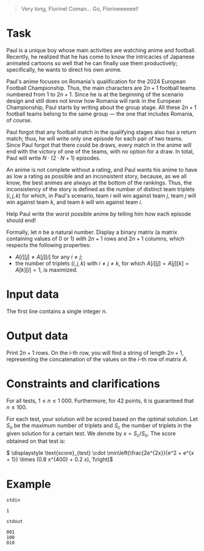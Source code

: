 > Very long, Florinel Coman... Go, Florineeeeeel!

# Task

Paul is a unique boy whose main activities are watching anime and football. Recently, he realized that he has come to know the intricacies of Japanese animated cartoons so well that he can finally use them productively; specifically, he wants to direct his own anime.

Paul's anime focuses on Romania's qualification for the 2024 European Football Championship. Thus, the main characters are $2n + 1$ football teams numbered from $1$ to $2n + 1$. Since he is at the beginning of the scenario design and still does not know how Romania will rank in the European Championship, Paul starts by writing about the group stage. All these $2n + 1$ football teams belong to the same group — the one that includes Romania, of course.

Paul forgot that any football match in the qualifying stages also has a return match; thus, he will write only one episode for each pair of two teams. Since Paul forgot that there could be draws, every match in the anime will end with the victory of one of the teams, with no option for a draw. In total, Paul will write $N \cdot (2 \cdot N + 1)$ episodes.

An anime is not complete without a rating, and Paul wants his anime to have as low a rating as possible and an inconsistent story, because, as we all know, the best animes are always at the bottom of the rankings. Thus, the inconsistency of the story is defined as the number of distinct team triplets $(i, j, k)$ for which, in Paul's scenario, team $i$ will win against team $j$, team $j$ will win against team $k$, and team $k$ will win against team $i$.

Help Paul write the worst possible anime by telling him how each episode should end!

Formally, let $n$ be a natural number. Display a binary matrix (a matrix containing values of $0$ or $1$) with $2n + 1$ rows and $2n + 1$ columns, which respects the following properties:

* $A[i][j] \neq A[j][i]$ for any $i \neq j$;
* the number of triplets $(i, j, k)$ with $i \neq j \neq k$, for which $A[i][j] = A[j][k] = A[k][i] = 1$, is maximized.

# Input data

The first line contains a single integer $n$.

# Output data

Print $2n + 1$ rows. On the $i$-th row, you will find a string of length $2n + 1$, representing the concatenation of the values on the $i$-th row of matrix $A$.

# Constraints and clarifications

For all tests, $1 \leq n \leq 1\ 000$. Furthermore, for $42$ points, it is guaranteed that $n \leq 100$.

For each test, your solution will be scored based on the optimal solution. Let $S_{o}$ be the maximum number of triplets and $S_{c}$ the number of triplets in the given solution for a certain test. We denote by $x = S_{c}/S_{o}$. The score obtained on that test is:

$ \displaystyle \text{score}_{test} \cdot \min\left(\frac{2e^{2x}}{e^2 + e^{x + 1}} \times (0.8 x^{400} + 0.2 x), 1\right)$

# Example

`stdin`
```
1
```

`stdout`
```
001
100
010
```

